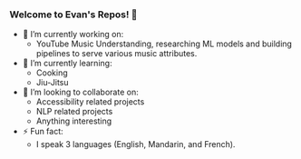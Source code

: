 ### Welcome to Evan's Repos! 👋
- 🔭 I’m currently working on:
    - YouTube Music Understanding, researching ML models and building pipelines to serve various music attributes.
- 🌱 I’m currently learning:
    - Cooking
    - Jiu-Jitsu
- 👯 I’m looking to collaborate on:
    - Accessibility related projects
    - NLP related projects
    - Anything interesting
- ⚡ Fun fact:
    - I speak 3 languages (English, Mandarin, and French).

